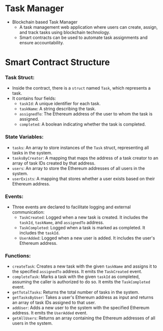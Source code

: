 # Task Manager
- Blockchain based Task Manager
    - A task management web application where users can create, assign, and track tasks using blockchain technology.
    - Smart contracts can be used to automate task assignments and ensure accountability.

# Smart Contract Structure

### **Task Struct**:
   - Inside the contract, there is a `struct` named `Task`, which represents a task.
   - It contains four fields:
     - `taskId`: A unique identifier for each task.
     - `taskName`: A string describing the task.
     - `assignedTo`: The Ethereum address of the user to whom the task is assigned.
     - `completed`: A boolean indicating whether the task is completed.

### **State Variables**:
   - `tasks`: An array to store instances of the `Task` struct, representing all tasks in the system.
   - `tasksByCreator`: A mapping that maps the address of a task creator to an array of task IDs created by that address.
   - `users`: An array to store the Ethereum addresses of all users in the system.
   - `userExists`: A mapping that stores whether a user exists based on their Ethereum address.

### **Events**:
   - Three events are declared to facilitate logging and external communication:
     - `TaskCreated`: Logged when a new task is created. It includes the `taskId`, `taskName`, and `assignedTo` address.
     - `TaskCompleted`: Logged when a task is marked as completed. It includes the `taskId`.
     - `UserAdded`: Logged when a new user is added. It includes the user's Ethereum address.

### **Functions**:
   - `createTask`: Creates a new task with the given `taskName` and assigns it to the specified `assignedTo` address. It emits the `TaskCreated` event.
   - `completeTask`: Marks a task with the given `taskId` as completed, assuming the caller is authorized to do so. It emits the `TaskCompleted` event.
   - `getTotalTasks`: Returns the total number of tasks in the system.
   - `getTasksByUser`: Takes a user's Ethereum address as input and returns an array of task IDs assigned to that user.
   - `addUser`: Adds a new user to the system with the specified Ethereum address. It emits the `UserAdded` event.
   - `getAllUsers`: Returns an array containing the Ethereum addresses of all users in the system.
